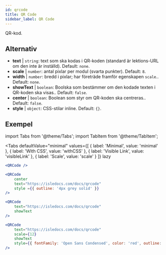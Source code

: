 ```yaml
---
id: qrcode
title: QR Code
sidebar_label: QR Code
---
```


QR-kod.

## Alternativ

* __text__ | `string`: text som ska kodas i QR-koden (standard är lektions-URL om den inte är inställd). Default: `none`.
* __scale__ | `number`: antal pixlar per modul (svarta punkter). Default: `8`.
* __width__ | `number`: bredd i pixlar; har företräde framför egenskapen `scale`.. Default: `none`.
* __showText__ | `boolean`: Boolska som bestämmer om den kodade texten i QR-koden ska visas.. Default: `false`.
* __center__ | `boolean`: Boolean som styr om QR-koden ska centreras.. Default: `false`.
* __style__ | `object`: CSS-stilar inline. Default: `{}`.


## Exempel

import Tabs from '@theme/Tabs';
import TabItem from '@theme/TabItem';

<Tabs
    defaultValue="minimal"
    values={[
        { label: 'Minimal', value: 'minimal' },
        { label: 'With CSS', value: 'withCSS' },
        { label: 'Visible Link', value: 'visibleLink' },
        { label: 'Scale', value: 'scale' }
    ]}
    lazy
>

<TabItem value="minimal">

```jsx live
<QRCode />
```

</TabItem>

<TabItem value="withCSS">

```jsx live
<QRCode 
    center 
    text="https://isledocs.com/docs/qrcode" 
    style ={{ outline: '4px grey solid' }}
/>
```

</TabItem>

<TabItem value="visibleLink">

```jsx live
<QRCode 
    text="https://isledocs.com/docs/qrcode"
    showText
/>
```

</TabItem>

<TabItem value="scale">

```jsx live
<QRCode 
    text="https://isledocs.com/docs/qrcode"
    scale={12}
    showText
    style={{ fontFamily: 'Open Sans Condensed', color: 'red', outline: '4px black solid' }}
/>
```

</TabItem>

</Tabs>
